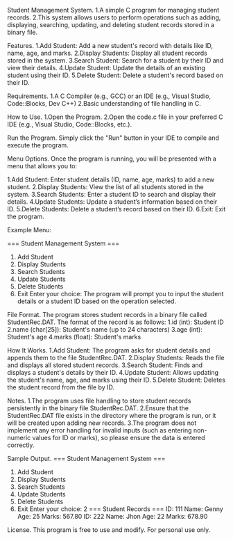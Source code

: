Student Management System.
1.A simple C program for managing student records.
2.This system allows users to perform operations such as adding, displaying, searching, updating, and deleting student records stored in a binary file.

Features.
1.Add Student: Add a new student's record with details like ID, name, age, and marks.
2.Display Students: Display all student records stored in the system.
3.Search Student: Search for a student by their ID and view their details.
4.Update Student: Update the details of an existing student using their ID.
5.Delete Student: Delete a student's record based on their ID.

Requirements.
1.A C Compiler (e.g., GCC) or an IDE (e.g., Visual Studio, Code::Blocks, Dev C++)
2.Basic understanding of file handling in C.

How to Use.
1.Open the Program.
2.Open the code.c file in your preferred C IDE (e.g., Visual Studio, Code::Blocks, etc.).

Run the Program.
Simply click the "Run" button in your IDE to compile and execute the program.

Menu Options.
Once the program is running, you will be presented with a menu that allows you to:

1.Add Student: Enter student details (ID, name, age, marks) to add a new student.
2.Display Students: View the list of all students stored in the system.
3.Search Students: Enter a student ID to search and display their details.
4.Update Students: Update a student’s information based on their ID.
5.Delete Students: Delete a student’s record based on their ID.
6.Exit: Exit the program.

Example Menu:

=== Student Management System ===
1. Add Student
2. Display Students
3. Search Students
4. Update Students
5. Delete Students
6. Exit
Enter your choice:
The program will prompt you to input the student details or a student ID based on the operation selected.

File Format.
The program stores student records in a binary file called StudentRec.DAT. The format of the record is as follows:
1.id (int): Student ID
2.name (char[25]): Student's name (up to 24 characters)
3.age (int): Student's age
4.marks (float): Student's marks

How It Works.
1.Add Student: The program asks for student details and appends them to the file StudentRec.DAT.
2.Display Students: Reads the file and displays all stored student records.
3.Search Student: Finds and displays a student's details by their ID.
4.Update Student: Allows updating the student's name, age, and marks using their ID.
5.Delete Student: Deletes the student record from the file by ID.

Notes.
1.The program uses file handling to store student records persistently in the binary file StudentRec.DAT.
2.Ensure that the StudentRec.DAT file exists in the directory where the program is run, or it will be created upon adding new records.
3.The program does not implement any error handling for invalid inputs (such as entering non-numeric values for ID or marks), so please ensure the data is entered correctly.

Sample Output.
=== Student Management System ===
1. Add Student
2. Display Students
3. Search Students
4. Update Students
5. Delete Students
6. Exit
Enter your choice: 2
=== Student Records ===
ID: 111
Name: Genny
Age: 25
Marks: 567.80
ID: 222
Name: Jhon
Age: 22
Marks: 678.90

License.
This program is free to use and modify. For personal use only.
